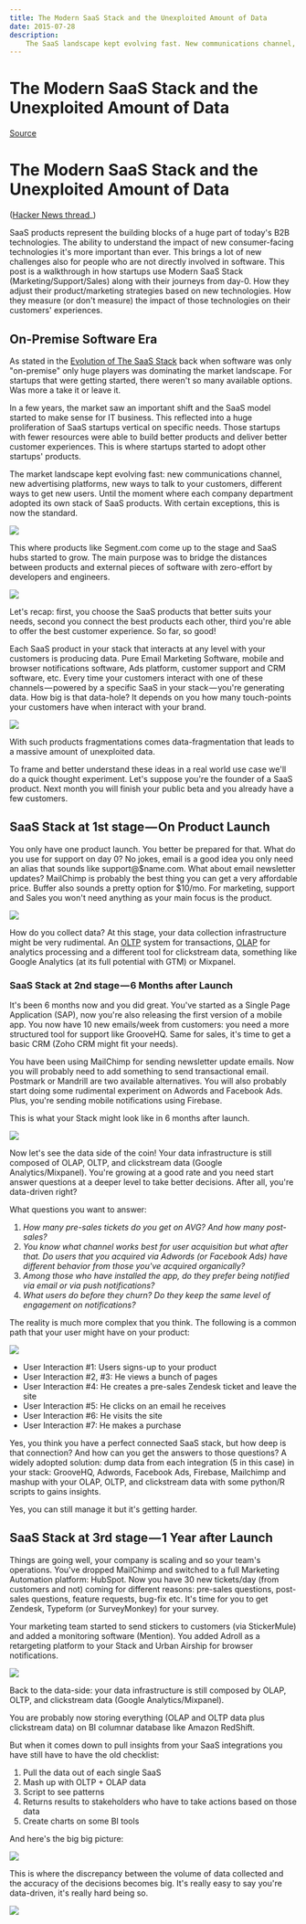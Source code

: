 ```yaml
---
title: The Modern SaaS Stack and the Unexploited Amount of Data
date: 2015-07-28
description:
    The SaaS landscape kept evolving fast. New communications channel, new advertising platforms, new ways to talk to your customers, different ways to get new users. Until the moment where each company department adopted its own stack of SaaS products. With such products fragmentations comes data-fragmentation that leads to a massive amount of unexploited data.
---
```


# The Modern SaaS Stack and the Unexploited Amount of Data


[Source](https://medium.com/plainflow/the-modern-saas-stack-and-the-unexploited-amount-of-data-6bf2e982b596 "Permalink to The Modern SaaS Stack and the Unexploited Amount of Data")

# The Modern SaaS Stack and the Unexploited Amount of Data

([Hacker News thread][1]_)

SaaS products represent the building blocks of a huge part of today's B2B technologies. The ability to understand the impact of new consumer-facing technologies it's more important than ever. This brings a lot of new challenges also for people who are not directly involved in software. This post is a walkthrough in how startups use Modern SaaS Stack (Marketing/Support/Sales) along with their journeys from day-0. How they adjust their product/marketing strategies based on new technologies. How they measure (or don't measure) the impact of those technologies on their customers' experiences.

## On-Premise Software Era

As stated in the [Evolution of The SaaS Stack][5] back when software was only "on-premise" only huge players was dominating the market landscape. For startups that were getting started, there weren't so many available options. Was more a take it or leave it.

In a few years, the market saw an important shift and the SaaS model started to make sense for IT business. This reflected into a huge proliferation of SaaS startups vertical on specific needs. Those startups with fewer resources were able to build better products and deliver better customer experiences. This is where startups started to adopt other startups' products.

The market landscape kept evolving fast: new communications channel, new advertising platforms, new ways to talk to your customers, different ways to get new users. Until the moment where each company department adopted its own stack of SaaS products. With certain exceptions, this is now the standard.

![][6]

This where products like Segment.com come up to the stage and SaaS hubs started to grow. The main purpose was to bridge the distances between products and external pieces of software with zero-effort by developers and engineers.

![][7]

Let's recap: first, you choose the SaaS products that better suits your needs, second you connect the best products each other, third you're able to offer the best customer experience. So far, so good!

Each SaaS product in your stack that interacts at any level with your customers is producing data. Pure Email Marketing Software, mobile and browser notifications software, Ads platform, customer support and CRM software, etc. Every time your customers interact with one of these channels — powered by a specific SaaS in your stack — you're generating data. How big is that data-hole? It depends on you how many touch-points your customers have when interact with your brand.

![][8]

With such products fragmentations comes data-fragmentation that leads to a massive amount of unexploited data.

To frame and better understand these ideas in a real world use case we'll do a quick thought experiment. Let's suppose you're the founder of a SaaS product. Next month you will finish your public beta and you already have a few customers.

## SaaS Stack at 1st stage — On Product Launch

You only have one product launch. You better be prepared for that. What do you use for support on day 0? No jokes, email is a good idea you only need an alias that sounds like support@$name.com. What about email newsletter updates? MailChimp is probably the best thing you can get a very affordable price. Buffer also sounds a pretty option for $10/mo. For marketing, support and Sales you won't need anything as your main focus is the product.

![][9]

How do you collect data? At this stage, your data collection infrastructure might be very rudimental. An [OLTP][10] system for transactions, [OLAP][11] for analytics processing and a different tool for clickstream data, something like Google Analytics (at its full potential with GTM) or Mixpanel.

### SaaS Stack at 2nd stage — 6 Months after Launch

It's been 6 months now and you did great. You've started as a Single Page Application (SAP), now you're also releasing the first version of a mobile app. You now have 10 new emails/week from customers: you need a more structured tool for support like GrooveHQ. Same for sales, it's time to get a basic CRM (Zoho CRM might fit your needs).

You have been using MailChimp for sending newsletter update emails. Now you will probably need to add something to send transactional email. Postmark or Mandrill are two available alternatives. You will also probably start doing some rudimental experiment on Adwords and Facebook Ads. Plus, you're sending mobile notifications using Firebase.

This is what your Stack might look like in 6 months after launch.

![][12]

Now let's see the data side of the coin! Your data infrastructure is still composed of OLAP, OLTP, and clickstream data (Google Analytics/Mixpanel). You're growing at a good rate and you need start answer questions at a deeper level to take better decisions. After all, you're data-driven right?

What questions you want to answer:

1. _How many pre-sales tickets do you get on AVG? And how many post-sales?_
2. _You know what channel works best for user acquisition but what after that. Do users that you acquired via Adwords (or Facebook Ads) have different behavior from those you've acquired organically?_
3. _Among those who have installed the app, do they prefer being notified via email or via push notifications?_
4. _What users do before they churn? Do they keep the same level of engagement on notifications?_

The reality is much more complex that you think. The following is a common path that your user might have on your product:

![][13]

+ User Interaction #1: Users signs-up to your product  
+ User Interaction #2, #3: He views a bunch of pages  
+ User Interaction #4: He creates a pre-sales Zendesk ticket and leave the site  
+ User Interaction #5: He clicks on an email he receives  
+ User Interaction #6: He visits the site  
+ User Interaction #7: He makes a purchase

Yes, you think you have a perfect connected SaaS stack, but how deep is that connection? And how can you get the answers to those questions? A widely adopted solution: dump data from each integration (5 in this case) in your stack: GrooveHQ, Adwords, Facebook Ads, Firebase, Mailchimp and mashup with your OLAP, OLTP, and clickstream data with some python/R scripts to gains insights.

Yes, you can still manage it but it's getting harder.

## SaaS Stack at 3rd stage — 1 Year after Launch

Things are going well, your company is scaling and so your team's operations. You've dropped MailChimp and switched to a full Marketing Automation platform: HubSpot. Now you have 30 new tickets/day (from customers and not) coming for different reasons: pre-sales questions, post-sales questions, feature requests, bug-fix etc. It's time for you to get Zendesk, Typeform (or SurveyMonkey) for your survey.

Your marketing team started to send stickers to customers (via StickerMule) and added a monitoring software (Mention). You added Adroll as a retargeting platform to your Stack and Urban Airship for browser notifications.

![][14]

Back to the data-side: your data infrastructure is still composed by OLAP, OLTP, and clickstream data (Google Analytics/Mixpanel).

You are probably now storing everything (OLAP and OLTP data plus clickstream data) on BI columnar database like Amazon RedShift.

But when it comes down to pull insights from your SaaS integrations you have still have to have the old checklist:

1. Pull the data out of each single SaaS
2. Mash up with OLTP + OLAP data
3. Script to see patterns
4. Returns results to stakeholders who have to take actions based on those data
5. Create charts on some BI tools

And here's the big big picture:

![][15]

This is where the discrepancy between the volume of data collected and the accuracy of the decisions becomes big. It's really easy to say you're data-driven, it's really hard being so.

![][16]

[1]: https://news.ycombinator.com/item?id=14290501
[2]: https://www.plainflow.com/blog/modern-saas-stack-unexploited-data/
[3]: https://www.plainflow.com/blog/ai-marketing-analytics/
[4]: https://medium.com/@clemnt
[5]: https://medium.com/point-nine-news/the-evolution-of-the-saas-stack-and-what-could-come-next-6a8f58385e57
[6]: https://cdn-images-1.medium.com/max/1600/0*dp0pX4vWvSixZzMc.png
[7]: https://cdn-images-1.medium.com/max/1600/0*YPjP9wwzfmSaqMaZ.png
[8]: https://cdn-images-1.medium.com/max/1200/0*DtoTA34aItOmR6_w.png
[9]: https://cdn-images-1.medium.com/max/1600/0*osvPjP2uhfr14Esb.png
[10]: https://en.wikipedia.org/wiki/Online_transaction_processing
[11]: https://en.wikipedia.org/wiki/Online_analytical_processing
[12]: https://cdn-images-1.medium.com/max/1600/0*X8wligSqsH8Tgb9w.png
[13]: https://cdn-images-1.medium.com/max/1600/0*9nw3pZSMbeqhGeZl.png
[14]: https://cdn-images-1.medium.com/max/1600/0*YI0tY2W7bTzv1Cn5.png
[15]: https://cdn-images-1.medium.com/max/1600/1*dkfUTQ_SikMqkcKxfmGBmw.png
[16]: https://cdn-images-1.medium.com/max/1600/0*h7YJm-lyH8RCkXXe.png

  
